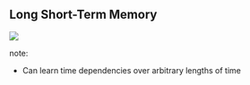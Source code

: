 ## Long Short-Term Memory

<div class="center">
  <img src="resources/lstm.png" class="">
</div>

note:
- Can learn time dependencies over arbitrary lengths of time
